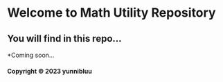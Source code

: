 # Welcome to Math Utility Repository

## You will find in this repo...

*Coming soon...

#### Copyright &#169; 2023 yunnibluu